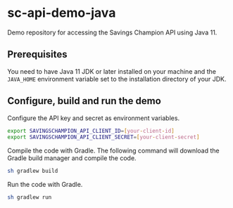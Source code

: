 # sc-api-demo-java
Demo repository for accessing the Savings Champion API using Java 11.

## Prerequisites
You need to have Java 11 JDK or later installed on your machine and the `JAVA_HOME` environment variable set to the installation directory of your JDK.

## Configure, build and run the demo
Configure the API key and secret as environment variables.

```bash
export SAVINGSCHAMPION_API_CLIENT_ID=[your-client-id]
export SAVINGSCHAMPION_API_CLIENT_SECRET=[your-client-secret]
```

Compile the code with Gradle. The following command will download the Gradle build manager and compile the code.

```bash
sh gradlew build
```

Run the code with Gradle.

```bash
sh gradlew run
```
